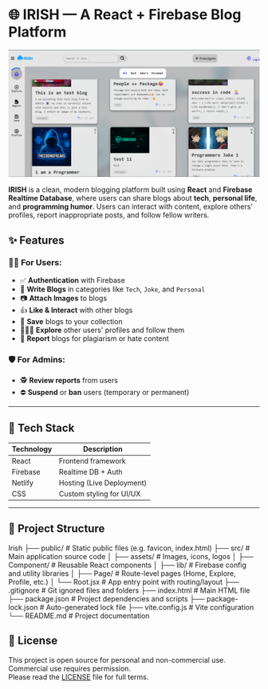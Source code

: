 # 🌐 IRISH — A React + Firebase Blog Platform

![screenshot](./src/assets/Image/scrnShot.png) 

**IRISH** is a clean, modern blogging platform built using **React** and **Firebase Realtime Database**, where users can share blogs about **tech**, **personal life**, and **programming humor**. Users can interact with content, explore others’ profiles, report inappropriate posts, and follow fellow writers.

## ✨ Features

### 🧑‍💻 For Users:
- ✅ **Authentication** with Firebase
- 📝 **Write Blogs** in categories like `Tech`, `Joke`, and `Personal`
- 📷 **Attach Images** to blogs
- 👍 **Like & Interact** with other blogs
- 🧾 **Save** blogs to your collection
- 🧑‍🤝‍🧑 **Explore** other users' profiles and follow them
- 🚩 **Report** blogs for plagiarism or hate content

### 🛡️ For Admins:
- 🕵️ **Review reports** from users
- ⛔ **Suspend** or **ban** users (temporary or permanent)

---

## 🔧 Tech Stack

| Technology | Description                     |
|------------|---------------------------------|
| React      | Frontend framework              |
| Firebase   | Realtime DB + Auth              |
| Netlify    | Hosting (Live Deployment)       |
| CSS        | Custom styling for UI/UX        |

---

## 📂 Project Structure
Irish
├── public/                  # Static public files (e.g. favicon, index.html)
├── src/                     # Main application source code
│   ├── assets/              # Images, icons, logos
│   ├── Component/           # Reusable React components
│   ├── lib/                 # Firebase config and utility libraries
│   ├── Page/                # Route-level pages (Home, Explore, Profile, etc.)
│   └── Root.jsx             # App entry point with routing/layout
├── .gitignore               # Git ignored files and folders
├── index.html               # Main HTML file
├── package.json             # Project dependencies and scripts
├── package-lock.json        # Auto-generated lock file
├── vite.config.js           # Vite configuration
└── README.md                # Project documentation

## 📄 License

This project is open source for personal and non-commercial use.  
Commercial use requires permission.  
Please read the [LICENSE](./LICENSE) file for full terms.
